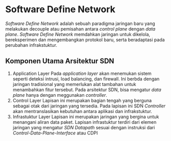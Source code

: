 # Software Define Network
_Software Define Network_ adalah sebuah paradigma jaringan baru yang melakukan decouple atau pemisahan antara _control plane_ dengan _data plane_. _Software Define Network_ memdahkan jaringan untuk dikelola, bereksperimen dan mengembangkan protokol baru, serta beradaptasi pada perubahan infrakstuktur. 
## Komponen Utama Arsitektur SDN
1. Application Layer
  Pada _application layer_ akan menemukan sistem seperti deteksi intrusi, load balancing, dan firewall. Ini berbda dengan jaringan tradisional yang memerlukan alat tambahan untuk menambahkan fitur tersebut. Pada arsitektur SDN, bisa mengatur _data plane_ hanya dengan meggunakan _controller_.
2. Control Layer
   Lapisan ini merupakan bagian tengah yang berguna sebagai otak dari jaringan yang tersedia. Pada lapisan ini SDN _Controller_ akan mentranslasikan kebutuhan antara aplikasi dan infrakstuktur. 
3. Infrastuktur Layer
   Lapisan ini merupakan jaringan yang bergina untuk menangani aliran data paket. Lapisan infrastuktur terdiri dari elemen jaringan yang mengatur _SDN Datapath_ sesuai dengan instruksi dari _Control-Data-Plane-Interface_ atau CDPI  
